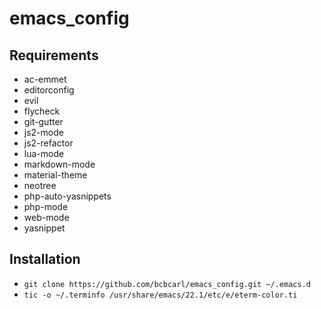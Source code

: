 # emacs_config

## Requirements

* ac-emmet
* editorconfig
* evil
* flycheck
* git-gutter
* js2-mode
* js2-refactor
* lua-mode
* markdown-mode
* material-theme
* neotree
* php-auto-yasnippets
* php-mode
* web-mode
* yasnippet

## Installation

* `git clone https://github.com/bcbcarl/emacs_config.git ~/.emacs.d`
* `tic -o ~/.terminfo /usr/share/emacs/22.1/etc/e/eterm-color.ti`
